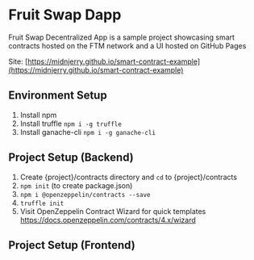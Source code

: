 # Fruit Swap Dapp
Fruit Swap Decentralized App is a sample project showcasing smart contracts hosted on the FTM network and a UI hosted on GitHub Pages

Site: [https://midnjerry.github.io/smart-contract-example](https://midnjerry.github.io/smart-contract-example)

## Environment Setup

1. Install npm
2. Install truffle  `npm i -g truffle`
3. Install ganache-cli  `npm i -g ganache-cli`

## Project Setup (Backend)
1. Create {project}/contracts directory and `cd` to {project}/contracts
2. `npm init` (to create package.json)
3. `npm i @openzeppelin/contracts --save`
4. `truffle init`
5. Visit OpenZeppelin Contract Wizard for quick templates https://docs.openzeppelin.com/contracts/4.x/wizard

## Project Setup (Frontend)
